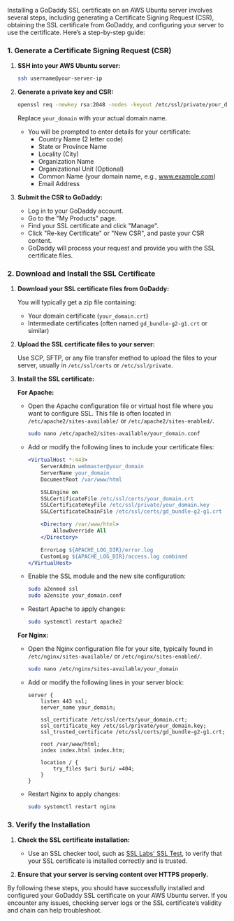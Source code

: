 Installing a GoDaddy SSL certificate on an AWS Ubuntu server involves several steps, including generating a Certificate Signing Request (CSR), obtaining the SSL certificate from GoDaddy, and configuring your server to use the certificate. Here’s a step-by-step guide:

### 1. Generate a Certificate Signing Request (CSR)

1. **SSH into your AWS Ubuntu server:**

   ```bash
   ssh username@your-server-ip
   ```

2. **Generate a private key and CSR:**

   ```bash
   openssl req -newkey rsa:2048 -nodes -keyout /etc/ssl/private/your_domain.key -out /etc/ssl/certs/your_domain.csr
   ```

   Replace `your_domain` with your actual domain name.

   - You will be prompted to enter details for your certificate:
     - Country Name (2 letter code)
     - State or Province Name
     - Locality (City)
     - Organization Name
     - Organizational Unit (Optional)
     - Common Name (your domain name, e.g., www.example.com)
     - Email Address

3. **Submit the CSR to GoDaddy:**

   - Log in to your GoDaddy account.
   - Go to the "My Products" page.
   - Find your SSL certificate and click "Manage".
   - Click "Re-key Certificate" or "New CSR", and paste your CSR content.
   - GoDaddy will process your request and provide you with the SSL certificate files.

### 2. Download and Install the SSL Certificate

1. **Download your SSL certificate files from GoDaddy:**

   You will typically get a zip file containing:
   - Your domain certificate (`your_domain.crt`)
   - Intermediate certificates (often named `gd_bundle-g2-g1.crt` or similar)

2. **Upload the SSL certificate files to your server:**

   Use SCP, SFTP, or any file transfer method to upload the files to your server, usually in `/etc/ssl/certs` or `/etc/ssl/private`.

3. **Install the SSL certificate:**

   **For Apache:**

   - Open the Apache configuration file or virtual host file where you want to configure SSL. This file is often located in `/etc/apache2/sites-available/` or `/etc/apache2/sites-enabled/`.

     ```bash
     sudo nano /etc/apache2/sites-available/your_domain.conf
     ```

   - Add or modify the following lines to include your certificate files:

     ```apache
     <VirtualHost *:443>
         ServerAdmin webmaster@your_domain
         ServerName your_domain
         DocumentRoot /var/www/html

         SSLEngine on
         SSLCertificateFile /etc/ssl/certs/your_domain.crt
         SSLCertificateKeyFile /etc/ssl/private/your_domain.key
         SSLCertificateChainFile /etc/ssl/certs/gd_bundle-g2-g1.crt

         <Directory /var/www/html>
             AllowOverride All
         </Directory>

         ErrorLog ${APACHE_LOG_DIR}/error.log
         CustomLog ${APACHE_LOG_DIR}/access.log combined
     </VirtualHost>
     ```

   - Enable the SSL module and the new site configuration:

     ```bash
     sudo a2enmod ssl
     sudo a2ensite your_domain.conf
     ```

   - Restart Apache to apply changes:

     ```bash
     sudo systemctl restart apache2
     ```

   **For Nginx:**

   - Open the Nginx configuration file for your site, typically found in `/etc/nginx/sites-available/` or `/etc/nginx/sites-enabled/`.

     ```bash
     sudo nano /etc/nginx/sites-available/your_domain
     ```

   - Add or modify the following lines in your server block:

     ```nginx
     server {
         listen 443 ssl;
         server_name your_domain;

         ssl_certificate /etc/ssl/certs/your_domain.crt;
         ssl_certificate_key /etc/ssl/private/your_domain.key;
         ssl_trusted_certificate /etc/ssl/certs/gd_bundle-g2-g1.crt;

         root /var/www/html;
         index index.html index.htm;

         location / {
             try_files $uri $uri/ =404;
         }
     }
     ```

   - Restart Nginx to apply changes:

     ```bash
     sudo systemctl restart nginx
     ```

### 3. Verify the Installation

1. **Check the SSL certificate installation:**

   - Use an SSL checker tool, such as [SSL Labs' SSL Test](https://www.ssllabs.com/ssltest/), to verify that your SSL certificate is installed correctly and is trusted.

2. **Ensure that your server is serving content over HTTPS properly.**

By following these steps, you should have successfully installed and configured your GoDaddy SSL certificate on your AWS Ubuntu server. If you encounter any issues, checking server logs or the SSL certificate’s validity and chain can help troubleshoot.